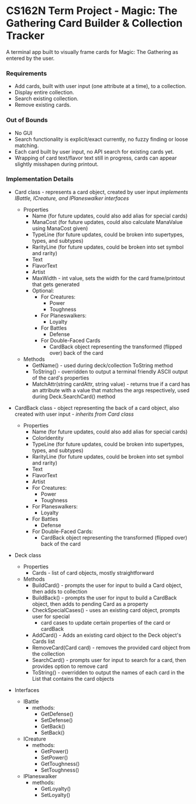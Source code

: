 # CS162N Term Project - Magic: The Gathering Card Builder & Collection Tracker #
A terminal app built to visually frame cards for Magic: The Gathering as entered by the user.

### Requirements ###
- Add cards, built with user input (one attribute at a time), to a collection.
- Display entire collection.
- Search existing collection.
- Remove existing cards.

### Out of Bounds ###
- No GUI
- Search functionality is explicit/exact currently, no fuzzy finding or loose matching.
- Each card built by user input, no API search for existing cards yet.
- Wrapping of card text/flavor text still in progress, cards can appear slightly misshapen during printout.
### Implementation Details ###
- Card class - represents a card object, created by user input *implements IBattle, ICreature, and IPlaneswalker interfaces*
  - Properties
      - Name (for future updates, could also add alias for special cards)
      - ManaCost (for future updates, could also calculate ManaValue using ManaCost given)
      - TypeLine (for future updates, could be broken into supertypes, types, and subtypes)
      - RarityLine (for future updates, could be broken into set symbol and rarity)
      - Text
      - FlavorText
      - Artist
      - MaxWidth - int value, sets the width for the card frame/printout that gets generated
      - Optional:
        - For Creatures:
          - Power
          - Toughness
        - For Planeswalkers:
          - Loyalty
        - For Battles
          - Defense
        - For Double-Faced Cards
          - CardBack object representing the transformed (flipped over) back of the card
  - Methods
    - GetName() - used during deck/collection ToString method
    - ToString() - overridden to output a terminal friendly ASCII output of the card's properties
    - MatchAttr(string cardAttr, string value) - returns true if a card has an attribute with a value that matches the args respectively, used during Deck.SearchCard() method
     
- CardBack class - object representing the back of a card object, also created with user input - *inherits from Card class*
  - Properties
    - Name (for future updates, could also add alias for special cards)
    - ColorIdentity
    - TypeLine (for future updates, could be broken into supertypes, types, and subtypes)
    - RarityLine (for future updates, could be broken into set symbol and rarity)
    - Text
    - FlavorText
    - Artist
    - For Creatures:
      - Power
      - Toughness
    - For Planeswalkers:
      - Loyalty
    - For Battles
      - Defense
    - For Double-Faced Cards:
      - CardBack object representing the transformed (flipped over) back of the card
       
- Deck class
  - Properties
    - Cards - list of card objects, mostly straightforward
  - Methods
    - BuildCard() - prompts the user for input to build a Card object, then adds to collection
    - BuildBack() - prompts the user for input to build a CardBack object, then adds to pending Card as a property
    - CheckSpecialCases() - uses an existing card object, prompts user for special 
      -   card cases to update certain properties of the card or cardBack
    - AddCard() - Adds an existing card object to the Deck object's Cards list
    - RemoveCard(Card card) - removes the provided card object from the collection
    - SearchCard() - prompts user for input to search for a card, then provides option to remove card
    - ToString() - overridden to output the names of each card in the List that contains the card objects

- Interfaces
  - IBattle
    - methods:
      - GetDefense()
      - SetDefense()
      - GetBack()
      - SetBack()
  - ICreature
    - methods:
      - GetPower()
      - SetPower()
      - GetToughness()
      - SetToughness()
  - IPlaneswalker
    - methods:
      - GetLoyalty()
      - SetLoyalty()

